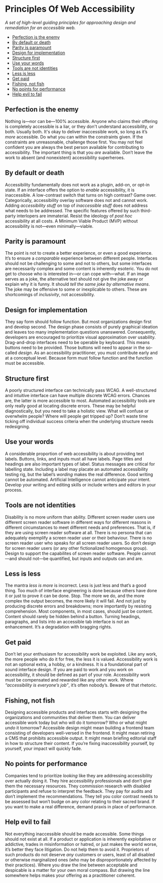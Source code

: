 # Principles Of Web Accessibility

_A set of high-level guiding principles for approaching design and remediation for an accessible web._

* [Perfection is the enemy](#perfection-is-the-enemy)
* [By default or death](#by-default-or-death)
* [Parity is paramount](#parity-is-paramount)
* [Design for implementation](#design-for-implementation)
* [Structure first](#structure-first)
* [Use your words](#use-your-words)
* [Tools are not identities](#tools-are-not-identities)
* [Less is less](#less-is-less)
* [Get paid](#get-paid)
* [Fishing, not fish](#fishing-not-fish)
* [No points for performance](#no-points-for-performance)
* [Help evil to fail](#help-evil-to-fail)

## Perfection is the enemy

Nothing is—nor can be—100% accessible. Anyone who claims their offering is completely accessible is a liar, or they don't understand accessibility, or both. Usually both. It's okay to deliver inaccessible work, so long as it’s _more_ accessible. Do what you can within the constraints given. If the constraints are unreasonable, challenge those first. You may not feel confident you are always the best person available for contributing to accessibility. The important thing is that you _are_ available. Don’t leave the work to absent (and nonexistent) accessibility superheroes. 

## By default or death

Accessibility fundamentally does not work as a plugin, add-on, or opt-in state. If an interface offers the option to _enable_ accessibility, it is inaccessible. A low-contrast switch that turns on high contrast? Game over. Categorically, accessibility overlay software does not and cannot work. Adding _accessibility stuff_ on top of _inaccessible stuff_ does not address what needs to be addressed. The specific features offered by such third-party interlopers are immaterial. Resist the ideology of _post hoc_ accessibility at all costs. A Minimum Viable Product (MVP) without accessibility is not—even minimally—viable. 

## Parity is paramount

The point is not to create a better experience, or even a good experience. It’s to ensure a _comparable_ experience between different people. Interfaces should not be challenging to some and not to others, but some interfaces are necessarily complex and some content is inherently esoteric. You do not get to choose who is interested in—or can cope with—what. If an image serves as a joke, the alternative text should not give the joke away or explain why it is funny. It should _tell the same joke by alternative means_. The joke may be offensive to some or inexplicable to others. These are shortcomings of _inclusivity_, not accessibility.

## Design for implementation

They say form should follow function. But most organizations design first and develop second. The design phase consists of purely graphical ideation and leaves too many implementation questions unanswered. Consequently, developers are encouraged to prioritize visual approximation over usability. Drag-and-drop interfaces need to be operable by keyboard. This means buttons need to be provided. Those buttons will need to appear in the so-called _design_. As an accessibility practitioner, you must contribute early and at a conceptual level. Because form must follow function and the function must be accessible.

## Structure first

A poorly structured interface can technically pass WCAG. A well-structured and intuitive interface can have multiple discrete WCAG errors. Chances are, the latter is more accessible to most. Automated accessibility tools are only really good at locating discrete errors. These may be helpful diagnostically, but you need to take a holistic view. What will confuse or overwhelm people? Where will people get tripped up? Don’t waste time ticking off individual success criteria when the underlying structure needs redesigning.

## Use your words

A considerable proportion of web accessibility is about providing text labels. Buttons, links, and inputs must all have labels. Page titles and headings are also important types of label. Status messages are critical for labelling state. Including a label may placate an automated accessibility testing rig, but the label’s _wording_ makes the real difference. Good writing cannot be automated. Artificial Intelligence cannot anticipate your intent. Develop your writing and editing skills or include writers and editors in your process.

## Tools are not identities

Disability is no more uniform than ability. Different screen reader users use different screen reader software in different ways for different reasons in different circumstances to meet different needs and preferences. That is, if they are using screen reader software at all. There is no persona that can adequately exemplify a screen reader user or their behaviour. There is no screen reader user who speaks for all screen reader users. So don’t design for screen reader users (or any other fictionalized homogenous group). Design to support the capabilites of screen reader software. People cannot—and should not—be quantified, but inputs and outputs can and are.

## Less is less

The mantra _less is more_ is incorrect. Less is just less and that’s a good thing. Too much of interface engineering is done because others have done it or just to prove it can be done. Stop. The more we do, and the more complex the output becomes, the more likely it will fail. And not just by producing discrete errors and breakdowns; more importantly by resisting comprehension. Most components, in most cases, should just be content. Content should rarely be hidden behind a button. Turning headings, paragraphs, and lists into an accessible tab interface is not an enhancement. It’s a degradation with bragging rights.

## Get paid

Don’t let your enthusiasm for accessibility work be exploited. Like any work, the more people who do it for free, the less it is valued. Accessibility work is not an optional extra, a hobby, or a kindness. It is a foundational part of sound interface design. If you are paid to work and you work on accessibility, it should be defined as part of your role. Accessibility work must be compensated and rewarded like any other work. Where _“accessibility is everyone’s job”_, it’s often nobody’s. Beware of that rhetoric.

## Fishing, not fish

Designing accessible products and interfaces starts with designing the organizations and communities that deliver them. You can deliver accessible work today but who will do it tomorrow? Who or what might _undo_ it tomorrow? Accessible design might mean building a frontend team consisting of developers well-versed in the frontend. It might mean retiring a CMS that prohibits accessible output. It might mean briefing editorial staff in how to structure their content. If you’re fixing inaccessibility yourself, by yourself, your impact will quickly fade. 

## No points for performance

Companies tend to prioritize _looking_ like they are addressing accessibility over actually doing it. They hire accessibility professionals and don’t give them the necessary resources. They commission research with disabled participants and refuse to interpret the feedback. They pay for audits and don’t implement the recommendations. They tell you color contrast needs to be assessed but won’t budge on any color relating to their sacred brand. If you want to make a real difference, demand praxis in place of performance.

## Help evil to fail

Not everything inaccessible should be made accessible. Some things should not exist at all. If a product or application is inherently exploitative or addictive, trades in misinformation or hatred, or just makes the world worse, it’s better they face litigation. Do not help them to avoid it. Proprietors of such products do not deserve _any_ customers or users, least of all disabled or otherwise marginalized ones (who may be disproportionately affected by their practices). Where you draw the line between acceptable and despicable is a matter for your own moral compass. But drawing the line somewhere helps makes your offering as a practitioner coherent.
